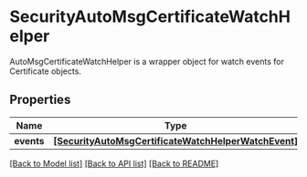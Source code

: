# SecurityAutoMsgCertificateWatchHelper

AutoMsgCertificateWatchHelper is a wrapper object for watch events for Certificate objects.
## Properties
Name | Type | Description | Notes
------------ | ------------- | ------------- | -------------
**events** | [**[SecurityAutoMsgCertificateWatchHelperWatchEvent]**](SecurityAutoMsgCertificateWatchHelperWatchEvent.md) |  | [optional] 

[[Back to Model list]](../README.md#documentation-for-models) [[Back to API list]](../README.md#documentation-for-api-endpoints) [[Back to README]](../README.md)


